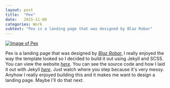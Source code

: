 ```yaml
---
layout: post
title:  "Pex"
date:   2015-11-08
categories: Work
subtext: "Pex is a landing page that was designed by Blaz Robar"
---
```


[![Image of Pex](http://i.imgur.com/vqteVmd.jpg)](http://www.qkombur.com/Pex/)

Pex is a landing page that was designed by [*Blaz Robar.*](http://blazrobar.com/2015/free-psd-website-templates/pex-a-free-website-home-page-photoshop-psd/)
I really enjoyed the way the template looked so I decided to build it out using Jekyll and SCSS.
You can view the website [*here*](http://www.qkombur.com/Pex). You can see the source code and how I laid it out with Jekyll [*here*](https://github.com/qkombur/Pex).
Just watch where you step because it's very messy. Anyhow I really enjoyed building this and it makes me want to design a landing page. Maybe I'll do that next.
